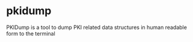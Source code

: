 pkidump
=======

PKIDump is a tool to dump PKI related data structures in human readable form to the terminal
